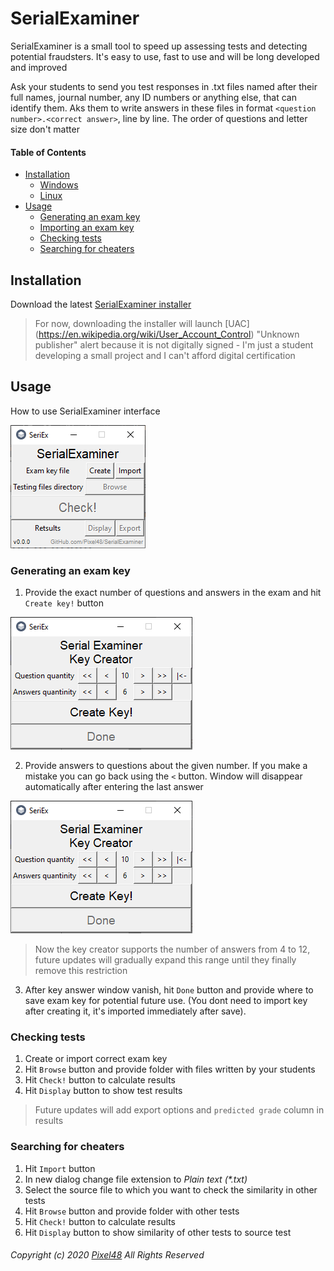 # SerialExaminer
  SerialExaminer is a small tool to speed up assessing tests and detecting potential fraudsters. It's easy to use, fast to use and will be long developed and improved

  Ask your students to send you test responses in .txt files named after their full names, journal number, any ID numbers or anything else, that can identify them. Aks them to write answers in these files in format `<question number>.<correct answer>`, line by line. The order of questions and letter size don't matter

#### Table of Contents
  - [Installation](https://github.com/Pixel48/SerialExaminer#installation)
    - [Windows](https://github.com/Pixel48/SerialExaminer#windows)
    - [Linux](https://github.com/Pixel48/SerialExaminer#linux)
  - [Usage](https://github.com/Pixel48/SerialExaminer#usage)
    - [Generating an exam key](https://github.com/Pixel48/SerialExaminer#generating-an-exam-key)
    - [Importing an exam key](https://github.com/Pixel48/SerialExaminer#importing-an-exam-key)
    - [Checking tests](https://github.com/Pixel48/SerialExaminer#checking-tests)
    - [Searching for cheaters](https://github.com/Pixel48/SerialExaminer#searching-for-cheaters)

## Installation
  Download the latest [SerialExaminer installer](https://github.com/Pixel48/SerialExaminer/releases/latest)
  > For now, downloading the installer will launch [UAC] (https://en.wikipedia.org/wiki/User_Account_Control) "Unknown publisher" alert because it is not digitally signed - I'm just a student developing a small project and I can't afford digital certification

## Usage
  How to use SerialExaminer interface

  ![Main window dummy](./docs/img/main_window.png)

### Generating an exam key
  1. Provide the exact number of questions and answers in the exam and hit `Create key!` button

  ![Key parameters](./docs/img/key_parameters.png)

  2. Provide answers to questions about the given number. If you make a mistake you can go back using the `<` button. Window will disappear automatically after entering the last answer

  ![Key parameters](./docs/img/key_parameters.png)
  > Now the key creator supports the number of answers from 4 to 12, future updates will gradually expand this range until they finally remove this restriction

  3. After key answer window vanish, hit `Done` button and provide where to save exam key for potential future use. (You dont need to import key after creating it, it's imported immediately after save).

### Checking tests
  1. Create or import correct exam key
  2. Hit `Browse` button and provide folder with files written by your students
  3. Hit `Check!` button to calculate results
  4. Hit `Display` button to show test results
  > Future updates will add export options and `predicted grade` column in results

### Searching for cheaters
  1. Hit `Import` button
  2. In new dialog change file extension to *Plain text (\*.txt)*
  3. Select the source file to which you want to check the similarity in other tests
  4. Hit `Browse` button and provide folder with other tests
  5. Hit `Check!` button to calculate results
  6. Hit `Display` button to show similarity of other tests to source test

###### Copyright (c) 2020 [Pixel48](https://github.com/Pixel48/) All Rights Reserved

